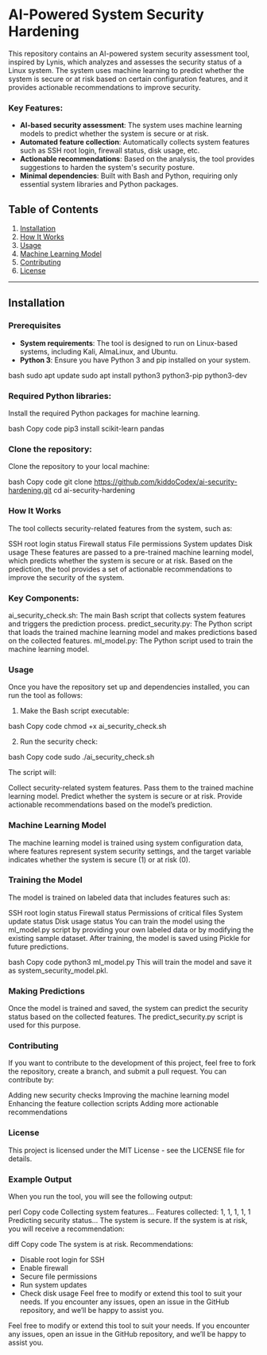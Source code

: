 
# AI-Powered System Security Hardening

This repository contains an AI-powered system security assessment tool, inspired by Lynis, which analyzes and assesses the security status of a Linux system. The system uses machine learning to predict whether the system is secure or at risk based on certain configuration features, and it provides actionable recommendations to improve security.

### Key Features:
- **AI-based security assessment**: The system uses machine learning models to predict whether the system is secure or at risk.
- **Automated feature collection**: Automatically collects system features such as SSH root login, firewall status, disk usage, etc.
- **Actionable recommendations**: Based on the analysis, the tool provides suggestions to harden the system's security posture.
- **Minimal dependencies**: Built with Bash and Python, requiring only essential system libraries and Python packages.

## Table of Contents
1. [Installation](#installation)
2. [How It Works](#how-it-works)
3. [Usage](#usage)
4. [Machine Learning Model](#machine-learning-model)
5. [Contributing](#contributing)
6. [License](#license)

---

## Installation

### Prerequisites
- **System requirements**: The tool is designed to run on Linux-based systems, including Kali, AlmaLinux, and Ubuntu.
- **Python 3**: Ensure you have Python 3 and pip installed on your system.

bash
  sudo apt update
  sudo apt install python3 python3-pip python3-dev

### Required Python libraries:
Install the required Python packages for machine learning.

bash
Copy code
pip3 install scikit-learn pandas
### Clone the repository:
Clone the repository to your local machine:

bash
Copy code
git clone https://github.com/kiddoCodex/ai-security-hardening.git
cd ai-security-hardening

### How It Works
The tool collects security-related features from the system, such as:

SSH root login status
Firewall status
File permissions
System updates
Disk usage
These features are passed to a pre-trained machine learning model, which predicts whether the system is secure or at risk. Based on the prediction, the tool provides a set of actionable recommendations to improve the security of the system.

### Key Components:
ai_security_check.sh: The main Bash script that collects system features and triggers the prediction process.
predict_security.py: The Python script that loads the trained machine learning model and makes predictions based on the collected features.
ml_model.py: The Python script used to train the machine learning model.

### Usage
Once you have the repository set up and dependencies installed, you can run the tool as follows:

1. Make the Bash script executable:

bash
Copy code
chmod +x ai_security_check.sh

2. Run the security check:

bash
Copy code
sudo ./ai_security_check.sh

The script will:

Collect security-related system features.
Pass them to the trained machine learning model.
Predict whether the system is secure or at risk.
Provide actionable recommendations based on the model’s prediction.

### Machine Learning Model
The machine learning model is trained using system configuration data, where features represent system security settings, and the target variable indicates whether the system is secure (1) or at risk (0).

### Training the Model
The model is trained on labeled data that includes features such as:

SSH root login status
Firewall status
Permissions of critical files
System update status
Disk usage status
You can train the model using the ml_model.py script by providing your own labeled data or by modifying the existing sample dataset. After training, the model is saved using Pickle for future predictions.

bash
Copy code
python3 ml_model.py
This will train the model and save it as system_security_model.pkl.

### Making Predictions
Once the model is trained and saved, the system can predict the security status based on the collected features. The predict_security.py script is used for this purpose.

### Contributing
If you want to contribute to the development of this project, feel free to fork the repository, create a branch, and submit a pull request. You can contribute by:

Adding new security checks
Improving the machine learning model
Enhancing the feature collection scripts
Adding more actionable recommendations

### License
This project is licensed under the MIT License - see the LICENSE file for details.

### Example Output
When you run the tool, you will see the following output:

perl
Copy code
Collecting system features...
Features collected: 1, 1, 1, 1, 1
Predicting security status...
The system is secure.
If the system is at risk, you will receive a recommendation:

diff
Copy code
The system is at risk. Recommendations:
- Disable root login for SSH
- Enable firewall
- Secure file permissions
- Run system updates
- Check disk usage
Feel free to modify or extend this tool to suit your needs. If you encounter any issues, open an issue in the GitHub repository, and we’ll be happy to assist you.


  







Feel free to modify or extend this tool to suit your needs. If you encounter any issues, open an issue in the GitHub repository, and we’ll be happy to assist you.

